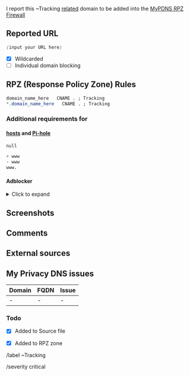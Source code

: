 I report this ~Tracking [related][catinfo] domain to be added into the [MyPDNS RPZ Firewall][mpdrf]

## Reported URL

```css
(input your URL here)
```

- [X] Wildcarded
- [ ] Individual domain blocking

## RPZ (Response Policy Zone) Rules

```css
domain_name_here   CNAME . ; Tracking
*.domain_name_here   CNAME . ; Tracking
```

### Additional requirements for

#### [hosts] and [Pi-hole]

```css
null
```

```css
+ www
- www
www.
```

#### Adblocker
<details><summary>Click to expand</summary>

```css
N/A
```

</details>

## Screenshots
<!-- add screenshot below -->

## Comments
<!-- some comment about this domain -->


## External sources
<!-- add source URL here if you take it from somewhere else -->


## My Privacy DNS issues
| Domain | FQDN | Issue |
| -- | -- | -- |
| - | - | - |

### Todo
- [X] Added to Source file
- [X] Added to RPZ zone


[catinfo]: https://0xacab.org/my-privacy-dns/matrix/-/tree/master/source/tracking
[mpdrf]: https://0xacab.org/my-privacy-dns/matrix/
[hosts]: https://0xacab.org/my-privacy-dns/support/-/wikis/dns/DnsHosts
[Pi-hole]: https://0xacab.org/my-privacy-dns/matrix/-/blob/master/source/porn_filters/README.md#pi-hole

[//]: # ( write SHA-1 value of base domain here )

/label ~Tracking

/severity critical
